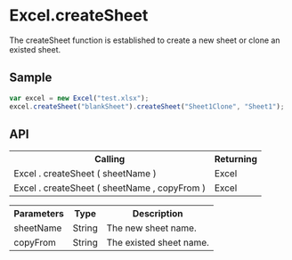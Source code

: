 <H1>Excel.createSheet</H1>

The createSheet function is established to create a new sheet or clone an existed sheet.

<h2>Sample</h2>

```javascript
var excel = new Excel("test.xlsx");
excel.createSheet("blankSheet").createSheet("Sheet1Clone", "Sheet1");
```

<h2>API</h2>

<table>
<tr><th>Calling</th><th>Returning</th></tr>
<tr><td>Excel . createSheet ( sheetName )</td><td>Excel</td></tr>
<tr><td>Excel . createSheet ( sheetName , copyFrom )</td><td>Excel</td></tr>
</table>


<table>
<tr><th>Parameters</th><th>Type</th><th>Description</th></tr>
<tr><td>sheetName</td><td>String</td><td>The new sheet name.</td></tr>
<tr><td>copyFrom</td><td>String</td><td>The existed sheet name.</td></tr>
</table>

